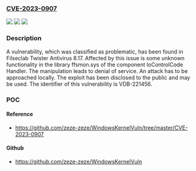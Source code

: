 ### [CVE-2023-0907](https://cve.mitre.org/cgi-bin/cvename.cgi?name=CVE-2023-0907)
![](https://img.shields.io/static/v1?label=Product&message=Twister%20Antivirus&color=blue)
![](https://img.shields.io/static/v1?label=Version&message=%3D%208.17%20&color=brighgreen)
![](https://img.shields.io/static/v1?label=Vulnerability&message=CWE-404%20Denial%20of%20Service&color=brighgreen)

### Description

A vulnerability, which was classified as problematic, has been found in Filseclab Twister Antivirus 8.17. Affected by this issue is some unknown functionality in the library ffsmon.sys of the component IoControlCode Handler. The manipulation leads to denial of service. An attack has to be approached locally. The exploit has been disclosed to the public and may be used. The identifier of this vulnerability is VDB-221456.

### POC

#### Reference
- https://github.com/zeze-zeze/WindowsKernelVuln/tree/master/CVE-2023-0907

#### Github
- https://github.com/zeze-zeze/WindowsKernelVuln

